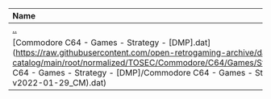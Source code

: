 |Name|Size|
|:---|---:|
|[..](../index.html)|DIR|
|[Commodore C64 - Games - Strategy - [DMP].dat](https://raw.githubusercontent.com/open-retrogaming-archive/dat-catalog/main/root/normalized/TOSEC/Commodore/C64/Games/Strategy/[DMP]/Commodore C64 - Games - Strategy - [DMP]/Commodore C64 - Games - Strategy - [DMP] (TOSEC-v2022-01-29_CM).dat)|1180|
